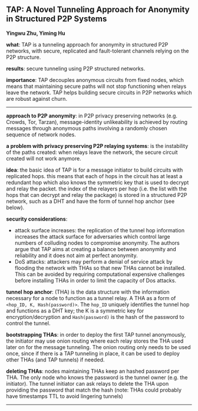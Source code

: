 ## TAP: A Novel Tunneling Approach for Anonymity in Structured P2P Systems
**Yingwu Zhu, Yiming Hu**

**what**: TAP is a tunneling approach for anonymity in structured P2P networks, with secure, replicated and fault-tolerant channels relying on the P2P structure.  

**results**: secure tunneling using P2P structured networks. 

**importance**: TAP decouples anonymous circuits from fixed nodes, which means that maintaining secure paths will not stop functioning when relays leave the network. TAP helps building secure circuits in P2P networks which are robust against churn.

---

**approach to P2P anonymity**: in P2P privacy preserving networks (e.g. Crowds, Tor, Tarzan), message-identity unlikeability is achieved by routing messages through anonymous paths involving a randomly chosen sequence of network nodes.

**a problem with privacy preserving P2P relaying systems**: is the instability of the paths created: when relays leave the network, the secure circuit created will not work anymore.

**idea**: the basic idea of TAP is for a message initiator to build circuits with replicated hops. this means that each of hops in the circuit has at least a redundant hop which also knows the symmetric key that is used to decrypt and relay the packet. the index of the relayers per hop (i.e. the list with the hops that can decrypt and relay the package) is stored in a structured P2P network, such as a DHT and have the form of tunnel hop anchor (see below). 

**security considerations**: 
- attack surface increases: the replication of the tunnel hop information increases the attack surface for adversaries which control large numbers of colluding nodes to compromise anonymity. The authors argue that TAP aims at creating a balance between anonymity and reliability and it does not aim at perfect anonymity.
- DoS attacks: attackers may perform a denial of service attack by flooding the network with THAs so that new THAs cannot be installed. This can be avoided by requiring computational expensive challenges before installing THAs in order to limit the capacity of Dos attacks.

**tunnel hop anchor**: (THA) is the data structure with the information necessary for a node to function as a tunnel relay. A THA as a form of `<hop_ID, K, Hash(password)>`. The `hop_ID` uniquely identifies the tunnel hop and functions as a DHT key; the K is a symmetric key for encryption/decryption and `Hash(password)` is the hash of the password to control the tunnel. 

**bootstrapping THAs**: in order to deploy the first TAP tunnel anonymously, the initiator may use onion routing where each relay stores the THA used later on for the message tunneling. The onion routing only needs to be used once, since if there is a TAP tunneling in place, it can be used to deploy other THAs (and TAP tunnels) if needed.

**deleting THAs**: nodes maintaining THAs keep an hashed password per THA. The only node who knows the password is the tunnel owner (e.g. the initiator). The tunnel initiator can ask relays to delete the THA upon providing the password that match the hash (note: THAs could probably have timestamps TTL to avoid lingering tunnels)

---

